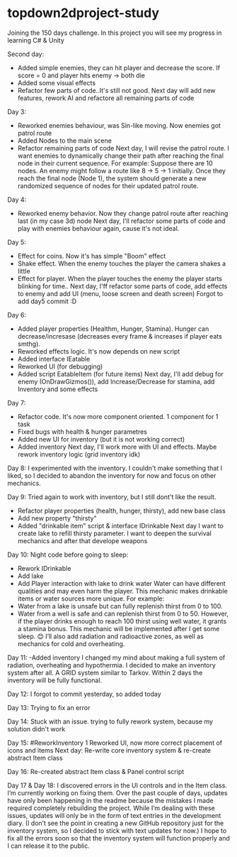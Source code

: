# topdown2dproject-study

Joining the 150 days challenge. In this project you will see my progress in learning C# & Unity

Second day:
- Added simple enemies, they can hit player and decrease the score. If score = 0 and player hits enemy -> both die
- Added some visual effects
- Refactor few parts of code..It's still not good.
Next day will add new features, rework AI and refactore all remaining parts of code

 Day 3:
 - Reworked enemies behaviour, was Sin-like moving. Now enemies got patrol route
 - Added Nodes to the main scene
 - Refactor remaining parts of code
Next day, I will revise the patrol route. I want enemies to dynamically change their path after reaching the final node in their current sequence.
For example: Suppose there are 10 nodes. An enemy might follow a route like 8 → 5 → 1 initially. Once they reach the final node (Node 1), the system should generate a new randomized sequence of nodes for their updated patrol route.

Day 4:
- Reworked enemy behavior. Now they change patrol route after reaching last (in my case 3d) node
Next day, I'll refactor some parts of code and play with enemies behaviour again, cause it's not ideal.

Day 5:
- Effect for coins. Now it's has simple "Boom" effect
- Shake effect. When the enemy touches the player the camera shakes a little
- Effect for player. When the player touches the enemy the player starts blinking for time..
Next day, I'ff refactor some parts of code, add effects to enemy and add UI (menu, loose screen and death screen)
Forgot to add day5 commit :D

Day 6:
- Added player properties (Healthm, Hunger, Stamina). Hunger can decrease/incresase (decreases every frame & increases if player eats smthg).
- Reworked effects logic. It's now depends on new script
- Added interface IEatable
- Reworked UI (for debugging)
- Added script EatableItem (for future items)
Next day, I'll add debug for enemy (OnDrawGizmos()), add Increase/Decrease for stamina, add Inventory and some effects

Day 7:
- Refactor code. It's now more component oriented. 1 component for 1 task
- Fixed bugs with health & hunger parametres
- Added new UI for inventory (but it is not working correct)
- Added inventory
Next day, I'll work more with UI and effects. Maybe rework inventory logic (grid inventory idk)

Day 8:
I experimented with the inventory. I couldn't make something that I liked, so I decided to abandon the inventory for now and focus on other mechanics.

Day 9:
Tried again to work with inventory, but I still dont't like the result. 
- Refactor player properties (health, hunger, thirsty), add new base class
- Add new property "thirsty"
- Added "drinkable item" script & interface IDrinkable
Next day I want to create lake to refill thirsty parameter. I want to deepen the survival mechanics and after that develope weapons

Day 10:
Night code before going to sleep:
- Rework IDrinkable
- Add lake
- Add Player interaction with lake to drink water
Water can have different qualities and may even harm the player. This mechanic makes drinkable items or water sources more unique. For example:
- Water from a lake is unsafe but can fully replenish thirst from 0 to 100.
- Water from a well is safe and can replenish thirst from 0 to 50. However, if the player drinks enough to reach 100 thirst using well water, it grants a stamina bonus.
This mechanic will be implemented after I get some sleep. 😊
I’ll also add radiation and radioactive zones, as well as mechanics for cold and overheating.

Day 11:
-Added inventory
I changed my mind about making a full system of radiation, overheating and hypothermia. I decided to make an inventory system after all. A GRID system similar to Tarkov. Within 2 days the inventory will be fully functional.

Day 12:
I forgot to commit yesterday, so added today

Day 13:
Trying to fix an error

Day 14:
Stuck with an issue. trying to fully rework system, because my solution didn't work

Day 15:
#ReworkInventory 1
Reworked UI, now more correct placement of icons and items
Next day: Re-write core inventory system & re-create abstract Item class

Day 16:
Re-created abstract Item class & Panel control script

Day 17 & Day 18:
I discovered errors in the UI controls and in the Item class. I’m currently working on fixing them. Over the past couple of days, updates have only been happening in the readme because the mistakes I made required completely rebuilding the project. While I’m dealing with these issues, updates will only be in the form of text entries in the development diary. (I don’t see the point in creating a new GitHub repository just for the inventory system, so I decided to stick with text updates for now.) I hope to fix all the errors soon so that the inventory system will function properly and I can release it to the public.
